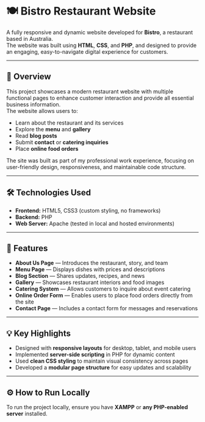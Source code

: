 # 🍽️ Bistro Restaurant Website

A fully responsive and dynamic website developed for **Bistro**, a restaurant based in Australia.  
The website was built using **HTML**, **CSS**, and **PHP**, and designed to provide an engaging, easy-to-navigate digital experience for customers.

---

## 🧠 Overview

This project showcases a modern restaurant website with multiple functional pages to enhance customer interaction and provide all essential business information.  
The website allows users to:
- Learn about the restaurant and its services  
- Explore the **menu** and **gallery**  
- Read **blog posts**  
- Submit **contact** or **catering inquiries**  
- Place **online food orders**

The site was built as part of my professional work experience, focusing on user-friendly design, responsiveness, and maintainable code structure.

---

## 🛠️ Technologies Used

- **Frontend:** HTML5, CSS3 (custom styling, no frameworks)  
- **Backend:** PHP  
- **Web Server:** Apache (tested in local and hosted environments)  

---

## 📄 Features

- **About Us Page** — Introduces the restaurant, story, and team  
- **Menu Page** — Displays dishes with prices and descriptions  
- **Blog Section** — Shares updates, recipes, and news  
- **Gallery** — Showcases restaurant interiors and food images  
- **Catering System** — Allows customers to inquire about event catering  
- **Online Order Form** — Enables users to place food orders directly from the site  
- **Contact Page** — Includes a contact form for messages and reservations  

---

## 💡 Key Highlights

- Designed with **responsive layouts** for desktop, tablet, and mobile users  
- Implemented **server-side scripting** in PHP for dynamic content  
- Used **clean CSS styling** to maintain visual consistency across pages  
- Developed a **modular page structure** for easy updates and scalability  

---

## ⚙️ How to Run Locally

To run the project locally, ensure you have **XAMPP** or **any PHP-enabled server** installed.

